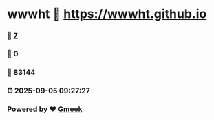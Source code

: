 # wwwht :link: https://wwwht.github.io 
### :page_facing_up: [7](https://wwwht.github.io/tag.html) 
### :speech_balloon: 0 
### :hibiscus: 83144 
### :alarm_clock: 2025-09-05 09:27:27 
### Powered by :heart: [Gmeek](https://github.com/Meekdai/Gmeek)

